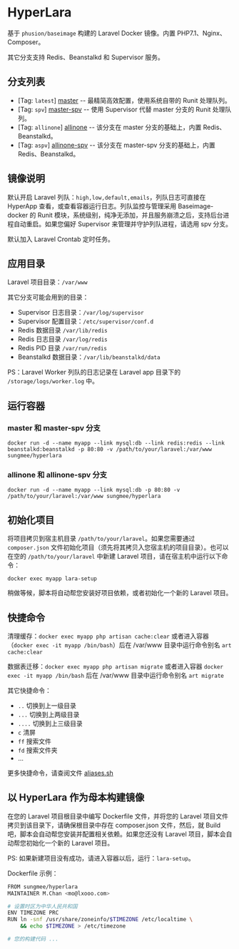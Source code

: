 # HyperLara

基于 `phusion/baseimage` 构建的 Laravel Docker 镜像。内置 PHP7.1、Nginx、Composer。

其它分支支持 Redis、Beanstalkd 和 Supervisor 服务。

## 分支列表

- [Tag: `latest`] [master](https://github.com/sungmee/hyperlara/blob/master/Dockerfile) -- 最精简高效配置，使用系统自带的 Runit 处理队列。
- [Tag: `spv`] [master-spv](https://github.com/sungmee/hyperlara/blob/master-spv/Dockerfile) -- 使用 Supervisor 代替 master 分支的 Runit 处理队列。
- [Tag: `allinone`] [allinone](https://github.com/sungmee/hyperlara/blob/allinone/Dockerfile) -- 该分支在 master 分支的基础上，内置 Redis、Beanstalkd。
- [Tag: `aspv`] [allinone-spv](https://github.com/sungmee/hyperlara/blob/allinone-spv/Dockerfile) -- 该分支在 master-spv 分支的基础上，内置 Redis、Beanstalkd。

## 镜像说明

默认开启 Laravel 列队：`high,low,default,emails`，列队日志可直接在 HyperApp 查看，或查看容器运行日志。列队监控与管理采用 Baseimage-docker 的 Runit 模块，系统级别，纯净无添加，并且服务崩溃之后，支持后台进程自动重启。如果您偏好 Supervisor 来管理并守护列队进程，请选用 spv 分支。

默认加入 Laravel Crontab 定时任务。

## 应用目录

Laravel 项目目录：`/var/www`

其它分支可能会用到的目录：

- Supervisor 日志目录：`/var/log/supervisor`
- Supervisor 配置目录：`/etc/supervisor/conf.d`
- Redis 数据目录 `/var/lib/redis`
- Redis 日志目录 `/var/log/redis`
- Redis PID 目录 `/var/run/redis`
- Beanstalkd 数据目录：`/var/lib/beanstalkd/data`

PS：Laravel Worker 列队的日志记录在 Laravel app 目录下的 `/storage/logs/worker.log` 中。

## 运行容器

### master 和 master-spv 分支

    docker run -d --name myapp --link mysql:db --link redis:redis --link beanstalkd:beanstalkd -p 80:80 -v /path/to/your/laravel:/var/www sungmee/hyperlara

### allinone 和 allinone-spv 分支

    docker run -d --name myapp --link mysql:db -p 80:80 -v /path/to/your/laravel:/var/www sungmee/hyperlara

## 初始化项目

将项目拷贝到宿主机目录 `/path/to/your/laravel`。如果您需要通过 `composer.json` 文件初始化项目（须先将其拷贝入您宿主机的项目目录）。也可以在空的 `/path/to/your/laravel` 中新建 Laravel 项目，请在宿主机中运行以下命令：

    docker exec myapp lara-setup

稍做等候，脚本将自动帮您安装好项目依赖，或者初始化一个新的 Laravel 项目。

## 快捷命令

清理缓存：`docker exec myapp php artisan cache:clear` 或者进入容器（`docker exec -it myapp /bin/bash`）后在 /var/www 目录中运行命令别名 `art cache:clear`

数据表迁移：`docker exec myapp php artisan migrate` 或者进入容器 `docker exec -it myapp /bin/bash` 后在 /var/www 目录中运行命令别名 `art migrate`

其它快捷命令：

- `..` 切换到上一级目录
- `...` 切换到上两级目录
- `....` 切换到上三级目录
- `c` 清屏
- `ff` 搜索文件
- `fd` 搜索文件夹
- ...

更多快捷命令，请查阅文件 [aliases.sh](https://github.com/sungmee/hyperlara/blob/master/build/aliases.sh)

## 以 HyperLara 作为母本构建镜像

在您的 Laravel 项目根目录中编写 Dockerfile 文件，并将您的 Laravel 项目文件拷贝到该目录下，请确保根目录中存在 composer.json 文件，然后，就 Build 吧，脚本会自动帮您安装并配置相关依赖。如果您还没有 Laravel 项目，脚本会自动帮您初始化一个新的 Laravel 项目。

PS: 如果新建项目没有成功，请进入容器以后，运行：`lara-setup`。

Dockerfile 示例：

```sh
FROM sungmee/hyperlara
MAINTAINER M.Chan <mo@lxooo.com>

# 设置时区为中华人民共和国
ENV TIMEZONE PRC
RUN ln -snf /usr/share/zoneinfo/$TIMEZONE /etc/localtime \
    && echo $TIMEZONE > /etc/timezone

# 您的构建代码 ...
```